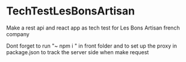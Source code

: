 # TechTestLesBonsArtisan
Make a rest api and react app as tech test for Les Bons Artisan french company

Dont forget to run "~ npm i " in front folder and to set up the proxy in package.json to track the server side when make request
